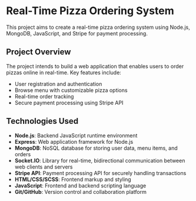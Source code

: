 # Real-Time Pizza Ordering System

This project aims to create a real-time pizza ordering system using Node.js, MongoDB, JavaScript, and Stripe for payment processing.
  
## Project Overview

The project intends to build a web application that enables users to order pizzas online in real-time. Key features include:

- User registration and authentication
- Browse menu with customizable pizza options
- Real-time order tracking
- Secure payment processing using Stripe API

## Technologies Used

- **Node.js**: Backend JavaScript runtime environment
- **Express**: Web application framework for Node.js
- **MongoDB**: NoSQL database for storing user data, menu items, and orders
- **Socket.IO**: Library for real-time, bidirectional communication between web clients and servers
- **Stripe API**: Payment processing API for securely handling transactions
- **HTML/CSS/SCSS**: Frontend markup and styling
- **JavaScript**: Frontend and backend scripting language
- **Git/GitHub**: Version control and collaboration platform
